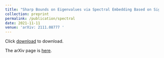 ```yaml
---
title: "Sharp Bounds on Eigenvalues via Spectral Embedding Based on Signless Laplacians"
collection: preprint
permalink: /publication/spectral
date: 2021-11-11
venue: 'arXiv: 2111.08777 '
---
```


Click [download](zf-wei.github.io/files/spectral.pdf) to download.

The arXiv page is [here](https://arxiv.org/abs/2111.08777).
